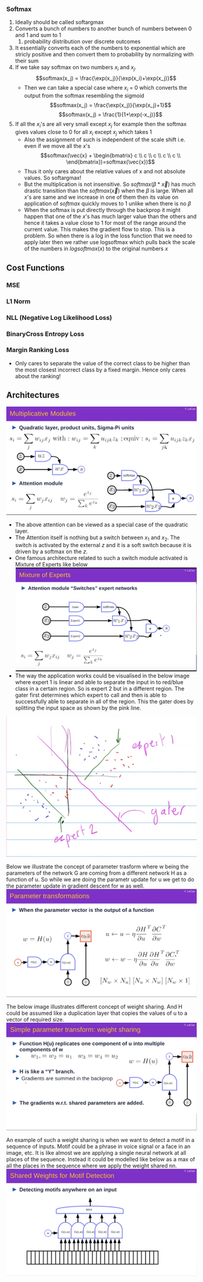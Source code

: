 
### Softmax
1. Ideally should be called softargmax
2. Converts a bunch of numbers to another bunch of numbers between 0 and 1 and sum to 1
	1. probability distribution over discrete outcomes
3. It essentially converts each of the numbers to exponential which are stricly positive and then convert them to probability by normalizing with their sum
4. If we take say softmax on two numbers $x_i$ and $x_j$. 
	$$softmax(x_j) = \frac{\exp(x_j)}{\exp(x_i)+\exp(x_j)}$$
    - Then we can take a special case where $x_i$ = 0 which converts the output from the softmax resembling the sigmoid
    $$softmax(x_j) = \frac{\exp(x_j)}{\exp(x_j)+1}$$
    $$softmax(x_j) = \frac{1}{1+\exp(-x_j)}$$
5. If all the $x_i$'s are all very small except $x_j$ for example then the softmax gives values close to 0 for all $x_i$ except $x_j$ which takes 1
    - Also the assignment of such is independent of the scale shift i.e. even if we move all the $x$'s 
    $$softmax(\vec{x} + \begin{bmatrix} c \\ c \\ c \\ c \\ c \\ \end{bmatrix})=softmax(\vec{x})$$
    - Thus it only cares about the relative values of x and not absolute values. So softargmax!
    - But the multiplication is not insensitive. So $softmax(\beta*\vec{x})$ has much drastic transition than the $softmax(\vec{x})$ when the $\beta$ is large. When all $x$'s are same and we increase in one of them then its value on application of $softmax$ quickly moves to 1 unlike when there is no $\beta$
    - When the softmax is put directly through the backprop it might happen that one of the $x$'s has much larger value than the others and hence it takes a value close to 1 for most of the range around the current value. This makes the gradient flow to stop. This is a problem. So when there is a log in the loss function that we need to apply later then we rather use logsoftmax which pulls back the scale of the numbers in $logsoftmax(x)$ to the original numbers $x$ 

## Cost Functions
### MSE
### L1 Norm
### NLL (Negative Log Likelihood Loss)
### BinaryCross Entropy Loss
### Margin Ranking Loss
- Only cares to separate the value of the correct class to be higher than the most closest incorrect class by a fixed margin. Hence only cares about the ranking!
## Architectures
![Local Image](./multiplicative_modules.png)
- The above attention can be viewed as a special case of the quadratic layer.
- The Attention itself is nothing but a switch between $x_1$ and $x_2$. The switch is activated by the external $z$ and it is a soft switch because it is driven by a softmax on the $z$.
- One famous architecture related to such a switch module activated is Mixture of Experts like below
![Local Image](./moe.png)
- The way the application works could be visualised in the below image where expert 1 is linear and able to separate the input in to red/blue class in a certain region. So is expert 2 but in a different region. The gater first determines which expert to call and then is able to successfully able to separate in all of the region. This the gater does by splitting the input space as shown by the pink line.

![Local Image](./moe_vis.png)

Below we illustrate the concept of parameter trasform where w being the parameters of the network G are coming from a different network H as a function of u. So while we are doing the parametr update for u we get to do the parameter update in gradient descent for w as well.
![Local Image](./weight_sharing_parameter_transforms.png)

The below image illustrates different concept of weight sharing. And H could be assumed like a duplication layer that copies the values of u to a vector of required size.
![Local Image](./weight_sharing.png)

An example of such a weight sharing is when we want to detect a motif in a sequence of inputs. Motif could be a phrase in voice signal or a face in an image, etc. It is like almost we are applying a single neural network at all places of the sequence. Instead it could be modelled like below as a max of all the places in the sequence where we apply the weight shared nn.
![Local Image](./motif_detection.png)
